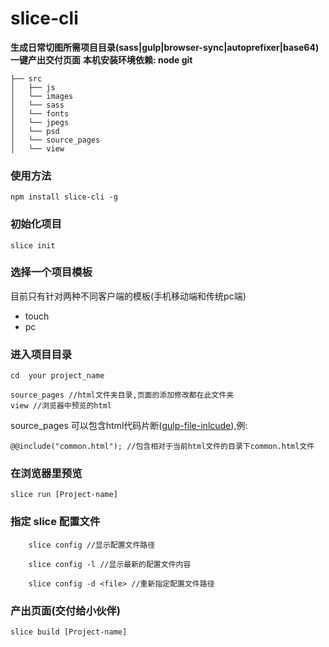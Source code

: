 # slice-cli

**生成日常切图所需项目目录(sass|gulp|browser-sync|autoprefixer|base64) 一键产出交付页面**
**本机安装环境依赖: node git**

```
├── src
│   ├── js
│   └── images
│   └── sass
│   └── fonts
│   └── jpegs
│   └── psd
│   └── source_pages
│   └── view 
```

### 使用方法
```
npm install slice-cli -g
```


### 初始化项目
```
slice init
```

### 选择一个项目模板
目前只有针对两种不同客户端的模板(手机移动端和传统pc端)
* touch
* pc
    
### 进入项目目录    
```
cd  your project_name
```


```
source_pages //html文件夹目录,页面的添加修改都在此文件夹
view //浏览器中预览的html
```

source_pages 可以包含html代码片断([gulp-file-inlcude](https://github.com/coderhaoxin/gulp-file-include)),例:

```
@@include("common.html"); //包含相对于当前html文件的目录下common.html文件
```   


### 在浏览器里预览
```
slice run [Project-name]
```


### 指定 slice 配置文件
```
    slice config //显示配置文件路径
    
    slice config -l //显示最新的配置文件内容
    
    slice config -d <file> //重新指定配置文件路径
```
### 产出页面(交付给小伙伴)
```
slice build [Project-name]
```

